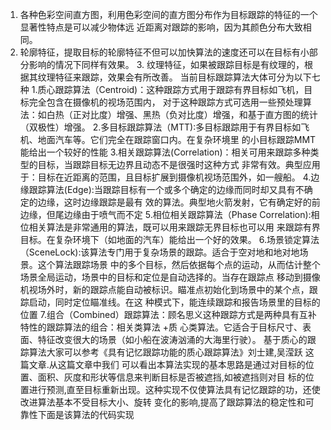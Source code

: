 1. 各种色彩空间直方图，利用色彩空间的直方图分布作为目标跟踪的特征的一个显著性特点是可以减少物体远
    近距离对跟踪的影响，因为其颜色分布大致相同。
2. 轮廓特征，提取目标的轮廓特征不但可以加快算法的速度还可以在目标有小部分影响的情况下同样有效果。
           3. 纹理特征，如果被跟踪目标是有纹理的，根据其纹理特征来跟踪，效果会有所改善。
    当前目标跟踪算法大体可分为以下七种
          1.质心跟踪算法（Centroid)：这种跟踪方式用于跟踪有界目标如飞机，目标完全包含在摄像机的视场范围内，
    对于这种跟踪方式可选用一些预处理算法：如白热（正对比度）增强、黑热（负对比度）增强，和基于直方图的统计
 （双极性）增强。
          2.多目标跟踪算法（MTT):多目标跟踪用于有界目标如飞机、地面汽车等。它们完全在跟踪窗口内。在复杂环境里
    的小目标跟踪MMT能给出一个较好的性能
          3.相关跟踪算法(Correlation)：相关可用来跟踪多种类型的目标，当跟踪目标无边界且动态不是很强时这种方式
    非常有效。典型应用于：目标在近距离的范围，且目标扩展到摄像机视场范围外，如一艘船。
          4.边缘跟踪算法(Edge):当跟踪目标有一个或多个确定的边缘而同时却又具有不确定的边缘，这时边缘跟踪是最有
    效的算法。典型地火箭发射，它有确定好的前边缘，但尾边缘由于喷气而不定
          5.相位相关跟踪算法（Phase Correlation):相位相关算法是非常通用的算法，既可以用来跟踪无界目标也可以用
    来跟踪有界目标。在复杂环境下（如地面的汽车）能给出一个好的效果。
          6.场景锁定算法（SceneLock):该算法专门用于复杂场景的跟踪。适合于空对地和地对地场景。这个算法跟踪场景
   中的多个目标，然后依据每个点的运动，从而估计整个场景全局运动，场景中的目标和定位是自动选择的。当存在跟踪点
   移动到摄像机视场外时，新的跟踪点能自动被标识。瞄准点初始化到场景中的某个点，跟踪启动，同时定位瞄准线。在这
    种模式下，能连续跟踪和报告场景里的目标的位置
          7.组合（Combined）跟踪算法：顾名思义这种跟踪方式是两种具有互补特性的跟踪算法的组合：相关类算法 +质
          心类算法。它适合于目标尺寸、表面、特征改变很大的场景（如小船在波涛汹涌的大海里行驶）。 
   基于质心的跟踪算法大家可以参考《具有记忆跟踪功能的质心跟踪算法》刘士建,吴滢跃   这篇文章.从这篇文章中我们
   可以看出本算法实现的基本思路是通过对目标的位置、面积、灰度和形状等信息来判断目标是否被遮挡,如被遮挡则对目
   标的位置进行预测,直至目标重新出现。这种实现不仅使算法具有记忆跟踪的功，还使改进算法基本不受目标大小、旋转
   变化的影响,提高了跟踪算法的稳定性和可靠性下面是该算法的代码实现</span>